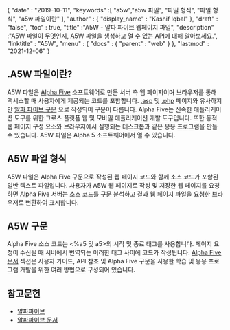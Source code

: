 {
  "date" : "2019-10-11",
  "keywords" :[ "a5w","a5w 파일", "파일 형식", "파일 형식", "a5w 파일이란" ],
  "author" : {
    "display_name" : "Kashif Iqbal"
},
  "draft" : "false",
  "toc" : true,
  "title" :"A5W - 알파 파이브 웹페이지 파일",
  "description" :"A5W 파일이 무엇인지, A5W 파일을 생성하고 열 수 있는 API에 대해 알아보세요.",
  "linktitle" : "A5W",
  "menu" : {
    "docs" : {
      "parent" : "web"
}
},
  "lastmod" : "2021-12-06"
}

## .A5W 파일이란?

A5W 파일은 [Alpha Five](https://www.alphasoftware.com/) 소프트웨어로 만든 서버 측 웹 페이지이며 브라우저를 통해 액세스할 때 사용자에게 제공되는 코드를 포함합니다. [.asp](/ko/web/asp/) 및 [.php](/ko/programming/php/) 페이지와 유사하지만 [알파 파이브 구문](https://documentation.alphasoftware.com/documentation/pages/GettingStarted/index.html) 으로 작성되어 구문이 다릅니다. Alpha Five는 신속한 애플리케이션 도구를 위한 크로스 플랫폼 웹 및 모바일 애플리케이션 개발 도구입니다. 또한 동적 웹 페이지 구성 요소와 브라우저에서 실행되는 데스크톱과 같은 응용 프로그램을 만들 수 있습니다. A5W 파일은 Alpha 5 소프트웨어에서 열 수 있습니다.

## A5W 파일 형식

A5W 파일은 Alpha Five 구문으로 작성된 웹 페이지 코드와 함께 소스 코드가 포함된 일반 텍스트 파일입니다. 사용자가 A5W 웹 페이지로 작성 및 저장한 웹 페이지를 요청하면 Alpha Five 서버는 소스 코드를 구문 분석하고 결과 웹 페이지 파일을 요청한 브라우저로 변환하여 표시합니다.

## A5W 구문

Alpha Five 소스 코드는 <%a5 및 a5>의 시작 및 종료 태그를 사용합니다. 페이지 요청이 수신될 때 서버에서 번역되는 이러한 태그 사이에 코드가 작성됩니다. [Alpha Five 문서](https://documentation.alphasoftware.com/documentation/pages/index.html) 섹션은 사용자 가이드, API 참조 및 Alpha Five 구문을 사용한 학습 및 응용 프로그램 개발을 위한 여러 방법으로 구성되어 있습니다.

## 참고문헌

* [알파파이브](https://www.alphasoftware.com/)
* [알파파이브 문서](https://documentation.alphasoftware.com/documentation/pages/index.html)

